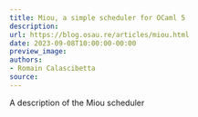 ```yaml
---
title: Miou, a simple scheduler for OCaml 5
description:
url: https://blog.osau.re/articles/miou.html
date: 2023-09-08T10:00:00-00:00
preview_image:
authors:
- Romain Calascibetta
source:
---
```


A description of the Miou scheduler
